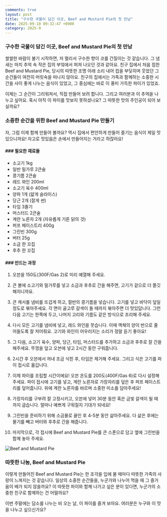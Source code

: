 ```yaml
---
comments: true
layout: post
title: "구수한 국물이 담긴 이곳, Beef and Mustard Pie의 첫 만남"
date: 2025-09-10 09:32:47 +0900
category: 2025-9
---
```


### 구수한 국물이 담긴 이곳, Beef and Mustard Pie의 첫 만남

쌀쌀한 바람이 불기 시작하면, 저 멀리서 구수한 향이 코를 간질이는 것 같습니다. 그 냄새는 마치 추억 속 작은 집의 부엌에서 퍼져 나오던 것과 같아요. 친구 집에서 처음 접한 Beef and Mustard Pie, 당시의 따뜻한 조명 아래 소리 내어 컵을 부딪히며 웃었던 그 순간들이 여전히 머릿속을 떠나지 않아요. 친구의 집에서는 가족과 함께하는 소중한 시간을 사이 좋게 나누는 음식이 있었고, 그 중심에는 바로 이 풍미 가득한 파이가 있었죠.

이제는 그 순간이 그리워져서, 직접 만들어 보려 합니다. 그리고 여러분과 이 추억을 나누고 싶어요. 혹시 아직 이 파이를 맛보지 못하셨나요? 그 따뜻한 맛의 주인공이 되어 보실까요?

  

### 소중한 순간을 위한 Beef and Mustard Pie 만들기

자, 그럼 이제 함께 만들어 볼까요? 역시 집에서 편안하게 만들어 즐기는 음식이 제일 맛있으니까요! 자고로 맛있음은 손에서 만들어지는 거라고 하잖아요!

  

#### ### 필요한 재료들

* 소고기 1kg
* 일반 밀가루 2큰술
* 콩기름 2큰술
* 레드 와인 200ml
* 소고기 육수 400ml
* 양파 1개 (얇게 슬라이스)
* 당근 2개 (잘게 썬)
* 타임 3줄기
* 머스터드 2큰술
* 계란 노른자 2개 (자유롭게 기른 닭의 것)
* 퍼프 페이스트리 400g
* 그린빈 300g
* 버터 25g
* 소금 한 꼬집
* 후추 한 꼬집

  

#### ### 만드는 과정

1. 오븐을 150도(300F/Gas 2)로 미리 예열해 주세요. 

2. 큰 볼에 소고기와 밀가루를 넣고 소금과 후추로 간을 해주면, 고기가 겉으로 더 쫄깃해지니까요. 

3. 큰 캐서롤 냄비를 뜨겁게 하고, 절반의 콩기름을 넣습니다. 고기를 넣고 바닥이 덮일 정도로 볶아주세요. 각 면이 골고루 갈색이 돌 때까지 볶아주면 더 맛있답니다. 그런 다음 고기는 한쪽에 두고, 나머지 고리와 기름도 같은 방식으로 조리해 주세요.

4. 다시 모든 고기를 냄비에 넣고, 레드 와인을 붓습니다. 이때 액체의 양이 반으로 줄어들도록 잘 저어줘요. 고기와 와인이 어우러지는 소리가 정말 듣기 좋아요!

5. 그 다음, 소고기 육수, 양파, 당근, 타임, 머스터드를 추가하고 소금과 후추로 잘 간을 해주세요. 뚜껑을 덮고 오븐에 넣고 2시간 동안 구워줍니다.

6. 2시간 후 오븐에서 꺼내 조금 식힌 후, 타임은 제거해 주세요. 그리고 식은 고기를 파이 접시로 옮깁니다.

7. 이제 파이를 조립할 시간이에요! 오븐 온도를 200도(400F/Gas 6)로 다시 설정해주세요. 파이 접시에 고기를 넣고, 계란 노른자로 가장자리를 덮은 후 퍼프 페이스트리를 덮어줍니다. 위에 계란 노른자를 바르며 소중한 미소를 담아주세요!

8. 가장자리를 구부려 잘 고정시키고, 오븐에 넣어 30분 동안 혹은 금빛 갈색이 될 때까지 굽습니다. 얼마나 예쁘게 구워질지 기대가 되네요!

9. 그린빈을 준비하기 위해 소금물로 끓인 후 4-5분 동안 삶아주세요. 다 삶은 후에는 물기를 빼고 버터와 후추로 간을 해줍니다.

10. 마지막으로, 각 접시에 Beef and Mustard Pie를 큰 스푼으로 담고 옆에 그린빈을 함께 놓아 주세요.  

![Beef and Mustard Pie](https://www.themealdb.com/images/media/meals/sytuqu1511553755.jpg)

  

### 따뜻한 나눔, Beef and Mustard Pie

이렇게 만들어진 Beef and Mustard Pie는 한 조각을 입에 물 때마다 따뜻한 가족의 사랑이 느껴지는 것 같습니다. 일상의 소중한 순간들을, 누군가와 나누어 먹을 때 그 즐거움이 배가 되지 않을까요? 이 따뜻한 파이와 함께 나가고 싶은 분이 있다면, 누군가의 소중한 친구로 함께하는 건 어떨까요?

이번 주말에는 담소를 나누는 비 오는 날, 이 파이를 즐겨 보아요. 여러분은 누구와 이 맛을 나누고 싶으신가요?